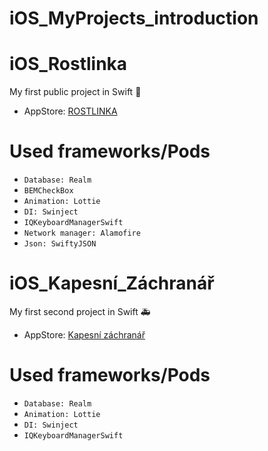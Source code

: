 # iOS_MyProjects_introduction

# iOS_Rostlinka
My first public project in Swift 🥀
- AppStore: [ROSTLINKA](https://apps.apple.com/us/app/rostlinka/id1462197358)

# Used frameworks/Pods
- `Database: Realm`
- `BEMCheckBox`
- `Animation: Lottie`
- `DI: Swinject`
- `IQKeyboardManagerSwift`
- `Network manager: Alamofire`
- `Json: SwiftyJSON`


# iOS_Kapesní_Záchranář
My first second project in Swift 🚑
- AppStore: [Kapesní záchranář](https://apps.apple.com/us/app/kapesn%C3%AD-záchranář/id1510135161)

# Used frameworks/Pods
- `Database: Realm`
- `Animation: Lottie`
- `DI: Swinject`
- `IQKeyboardManagerSwift`
